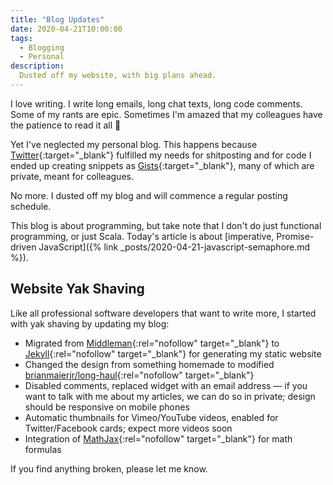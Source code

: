 ```yaml
---
title: "Blog Updates"
date: 2020-04-21T10:00:00
tags:
  - Blogging
  - Personal
description:
  Dusted off my website, with big plans ahead.
---
```


<p class="intro withcap">
  I love writing. I write long emails, long chat texts, long code comments. Some of my rants are epic. Sometimes I'm amazed that my colleagues have the patience to read it all 🙂
</p>

Yet I've neglected my personal blog. This happens because [Twitter](https://twitter.com/alexelcu){:target="_blank"} fulfilled my needs for shitposting and for code I ended up creating snippets as [Gists](https://gist.github.com/alexandru){:target="_blank"}, many of which are private, meant for colleagues.

No more. I dusted off my blog and will commence a regular posting schedule.

<p class='info-bubble' markdown='1'>
  This blog is about programming, but take note that I don't do just functional programming, or just Scala. Today's article is about [imperative, Promise-driven JavaScript]({% link _posts/2020-04-21-javascript-semaphore.md %}).
</p>

## Website Yak Shaving

Like all professional software developers that want to write more, I started with yak shaving by updating my blog:

- Migrated from [Middleman](https://middlemanapp.com/){:rel="nofollow" target="_blank"} to [Jekyll](https://jekyllrb.com/){:rel="nofollow" target="_blank"} for generating my static website
- Changed the design from something homemade to modified [brianmaierjr/long-haul](https://github.com/brianmaierjr/long-haul){:rel="nofollow" target="_blank"}
- Disabled comments, replaced widget with an email address — if you want to talk with me about my articles, we can do so in private; design should be responsive on mobile phones
- Automatic thumbnails for Vimeo/YouTube videos, enabled for Twitter/Facebook cards; expect more videos soon
- Integration of [MathJax](https://www.mathjax.org/){:rel="nofollow" target="_blank"} for math formulas

If you find anything broken, please let me know.
